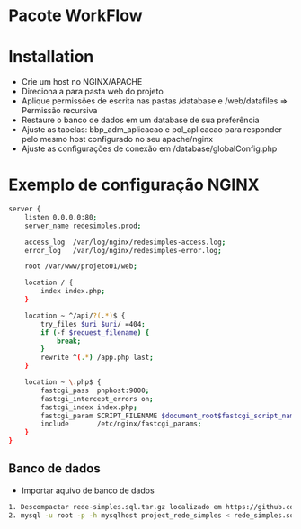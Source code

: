 # Pacote WorkFlow

# Installation

* Crie um host no NGINX/APACHE
* Direciona a para pasta web do projeto
* Aplique permissões de escrita nas pastas <root-path>/database e <root-path>/web/datafiles => Permissão recursiva
* Restaure o banco de dados em um database de sua preferência
* Ajuste as tabelas: bbp_adm_aplicacao e pol_aplicacao para responder pelo mesmo host configurado no seu apache/nginx
* Ajuste as configurações de conexão em <root-path>/database/globalConfig.php

# Exemplo de configuração NGINX

```sh
server {
	listen 0.0.0.0:80;
	server_name redesimples.prod;

	access_log  /var/log/nginx/redesimples-access.log;
	error_log   /var/log/nginx/redesimples-error.log;

	root /var/www/projeto01/web;

	location / {
		index index.php;
	}

    location ~ ^/api/?(.*)$ {
        try_files $uri $uri/ =404;
        if (-f $request_filename) {
            break;
        }
        rewrite ^(.*) /app.php last;
    }

	location ~ \.php$ {
		fastcgi_pass  phphost:9000;
		fastcgi_intercept_errors on;
		fastcgi_index index.php;
		fastcgi_param SCRIPT_FILENAME $document_root$fastcgi_script_name;
		include       /etc/nginx/fastcgi_params;
	}
}
```

Banco de dados
----------------------------------------------
* Importar aquivo de banco de dados
```sh
1. Descompactar rede-simples.sql.tar.gz localizado em https://github.com/tilongevo/banco-zerado-urbem3.0
2. mysql -u root -p -h mysqlhost project_rede_simples < rede_simples.sql
```
